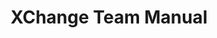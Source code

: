 ---
title: XChange Team Manual
redirect_to: https://docs.google.com/document/d/1bRqZuwmL-w7IGWNUliZFBjfGzpcz2PZ1FiyGsoXgi8g/edit?usp=sharing
redirect_from: 
  - /XC24Bible
  - /xc24bible
---